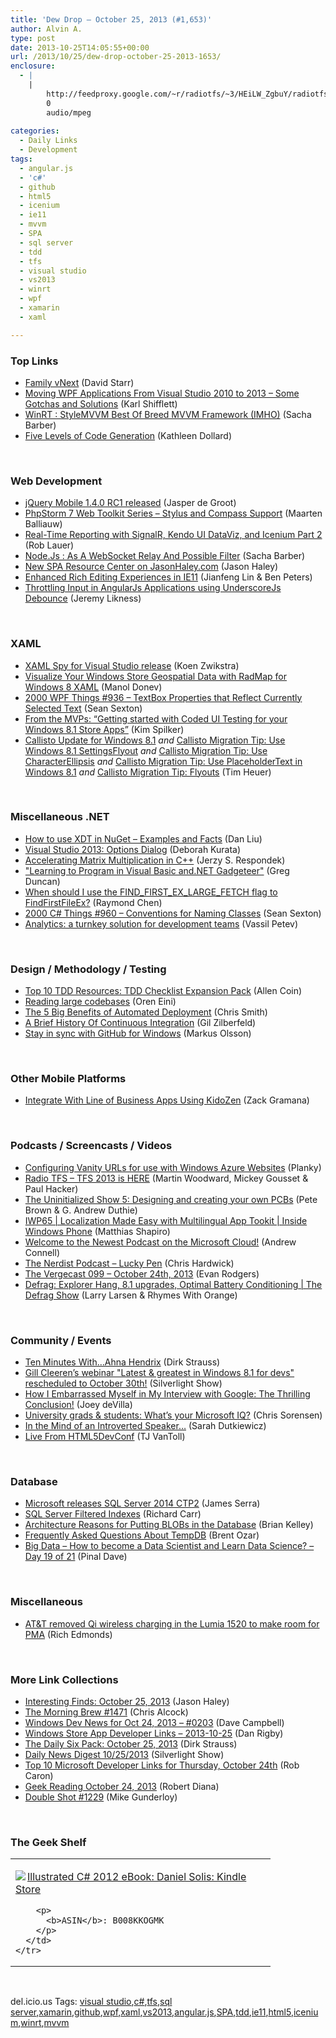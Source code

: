```yaml
---
title: 'Dew Drop – October 25, 2013 (#1,653)'
author: Alvin A.
type: post
date: 2013-10-25T14:05:55+00:00
url: /2013/10/25/dew-drop-october-25-2013-1653/
enclosure:
  - |
    |
        http://feedproxy.google.com/~r/radiotfs/~3/HEiLW_ZgbuY/radiotfs_069.mp3
        0
        audio/mpeg
        
categories:
  - Daily Links
  - Development
tags:
  - angular.js
  - 'c#'
  - github
  - html5
  - icenium
  - ie11
  - mvvm
  - SPA
  - sql server
  - tdd
  - tfs
  - visual studio
  - vs2013
  - winrt
  - wpf
  - xamarin
  - xaml

---
```

### <a name="top"></a>Top Links

  * <a href="http://feedproxy.google.com/~r/ElegantCode/~3/amLXL_QsUV4/" target="_blank">Family vNext</a> (David Starr)
  * <a href="http://karlshifflett.wordpress.com/2013/10/24/moving-wpf-applications-from-visual-studio-2010-to-2013-some-gotchas-and-solutions/" target="_blank">Moving WPF Applications From Visual Studio 2010 to 2013 – Some Gotchas and Solutions</a> (Karl Shifflett)
  * <a href="http://sachabarbs.wordpress.com/2013/10/25/1335/" target="_blank">WinRT : StyleMVVM Best Of Breed MVVM Framework (IMHO)</a> (Sacha Barber)
  * <a href="http://msmvps.com/blogs/kathleen/archive/2013/10/24/five-levels-of-code-generation.aspx" target="_blank">Five Levels of Code Generation</a> (Kathleen Dollard)

&#160;

### <a name="web"></a>Web Development

  * <a href="http://jquerymobile.com/blog/2013/10/24/jquery-mobile-1-4-0-rc1-released/" target="_blank">jQuery Mobile 1.4.0 RC1 released</a> (Jasper de Groot)
  * <a href="http://blog.jetbrains.com/phpstorm/2013/10/phpstorm-7-web-toolkit-series-stylus-and-compass-support/?utm_source=rss&utm_medium=rss&utm_campaign=phpstorm-7-web-toolkit-series-stylus-and-compass-support" target="_blank">PhpStorm 7 Web Toolkit Series – Stylus and Compass Support</a> (Maarten Balliauw)
  * <a href="http://www.icenium.com/blog/icenium-team-blog/2013/10/24/real-time-reporting-with-signalr-kendo-ui-dataviz-and-icenium-part-2" target="_blank">Real-Time Reporting with SignalR, Kendo UI DataViz, and Icenium Part 2</a> (Rob Lauer)
  * <a href="http://sachabarbs.wordpress.com/2013/10/24/1329/" target="_blank">Node.Js : As A WebSocket Relay And Possible Filter</a> (Sacha Barber)
  * <a href="http://jasonhaley.com/blog/post/2013/10/24/New-SPA-Resource-Center-on-JasonHaleycom.aspx" target="_blank">New SPA Resource Center on JasonHaley.com</a> (Jason Haley)
  * <a href="http://blogs.msdn.com/b/ie/archive/2013/10/24/enhanced-rich-editing-experiences-in-ie11.aspx" target="_blank">Enhanced Rich Editing Experiences in IE11</a> (Jianfeng Lin & Ben Peters)
  * <a href="http://feedproxy.google.com/~r/CSharperImage/~3/BHrU1Xk2KwM/throttling-input-in-angularjs.html" target="_blank">Throttling Input in AngularJs Applications using UnderscoreJs Debounce</a> (Jeremy Likness)

&#160;

### <a name="silverlight"></a>XAML

  * <a href="http://firstfloorsoftware.com:80/news/xaml-spy-for-visual-studio-release" target="_blank">XAML Spy for Visual Studio release</a> (Koen Zwikstra)
  * <a href="http://feedproxy.google.com/~r/Telerik/~3/MkfZyeLgd2U/visualize-your-windows-store-geospatial-data-with-radmap-for-windows-8-xaml" target="_blank">Visualize Your Windows Store Geospatial Data with RadMap for Windows 8 XAML</a> (Manol Donev)
  * <a href="http://wpf.2000things.com/2013/10/25/936-textbox-properties-that-reflect-currently-selected-text/" target="_blank">2000 WPF Things #936 – TextBox Properties that Reflect Currently Selected Text</a> (Sean Sexton)
  * <a href="http://blogs.msdn.com/b/microsoft_press/archive/2013/10/24/from-the-mvps-getting-started-with-coded-ui-testing-for-your-windows-8-1-store-apps.aspx" target="_blank">From the MVPs: “Getting started with Coded UI Testing for your Windows 8.1 Store Apps”</a> (Kim Spilker)
  * <a href="http://feeds.timheuer.com/~r/timheuer/~3/Da4-qrcWrdY/callisto-winrt-xaml-toolkit-windows-8-1-update-roadmap.aspx" target="_blank">Callisto Update for Windows 8.1</a> _and_ <a href="http://feeds.timheuer.com/~r/timheuer/~3/_tKzqCQS7wc/migrate-callisto-settings-flyout-windows-settingsflyout.aspx" target="_blank">Callisto Migration Tip: Use Windows 8.1 SettingsFlyout</a> _and_ <a href="http://feeds.timheuer.com/~r/timheuer/~3/ZH__0QT1fpM/migrate-callisto-dynamictextblock-windows-characterellipsis.aspx" target="_blank">Callisto Migration Tip: Use CharacterEllipsis</a> _and_ <a href="http://feeds.timheuer.com/~r/timheuer/~3/7kh9h0kGKn8/migrate-callisto-watermarktextbox-windows-placeholdertext.aspx" target="_blank">Callisto Migration Tip: Use PlaceholderText in Windows 8.1</a> _and_ <a href="http://feeds.timheuer.com/~r/timheuer/~3/jQfOxdk8QmQ/migrate-callisto-flyout-windows-xaml-flyout.aspx" target="_blank">Callisto Migration Tip: Flyouts</a> (Tim Heuer)

&#160;

### <a name="dotnet"></a>Miscellaneous .NET

  * <a href="http://blogs.msdn.com/b/webdev/archive/2013/10/24/how-to-use-xdt-in-nuget-examples-and-facts.aspx" target="_blank">How to use XDT in NuGet &#8211; Examples and Facts</a> (Dan Liu)
  * <a href="http://msmvps.com/blogs/deborahk/archive/2013/10/24/visual-studio-2013-options-dialog.aspx" target="_blank">Visual Studio 2013: Options Dialog</a> (Deborah Kurata)
  * <a href="http://www.drdobbs.com/cpp/accelerating-matrix-multiplication-in-c/240163085" target="_blank">Accelerating Matrix Multiplication in C++</a> (Jerzy S. Respondek)
  * <a href="http://channel9.msdn.com/coding4fun/blog/Learning-to-Program-in-Visual-Basic-andNET-Gadgeteer" target="_blank">"Learning to Program in Visual Basic and.NET Gadgeteer"</a> (Greg Duncan)
  * <a href="http://blogs.msdn.com/b/oldnewthing/archive/2013/10/24/10459773.aspx" target="_blank">When should I use the FIND_FIRST_EX_LARGE_FETCH flag to FindFirstFileEx?</a> (Raymond Chen)
  * <a href="http://csharp.2000things.com/2013/10/25/960-conventions-for-naming-classes/" target="_blank">2000 C# Things #960 – Conventions for Naming Classes</a> (Sean Sexton)
  * <a href="http://feedproxy.google.com/~r/Telerik/~3/KDSQ72_0mUk/analytics-a-turnkey-solution-for-development-teams" target="_blank">Analytics: a turnkey solution for development teams</a> (Vassil Petev)

&#160;

### <a name="design"></a>Design / Methodology / Testing

  * <a href="http://feeds.dzone.com/~r/zones/css/~3/GIZx_jnxCE0/tdd-checklist-top-tdd-resources" target="_blank">Top 10 TDD Resources: TDD Checklist Expansion Pack</a> (Allen Coin)
  * <a href="http://feedproxy.google.com/~r/AyendeRahien/~3/y6uVVCE3af4/reading-large-codebases" target="_blank">Reading large codebases</a> (Oren Eini)
  * <a href="http://thefutureofdeployment.com/5-big-benefits-automated-deployment/" target="_blank">The 5 Big Benefits of Automated Deployment</a> (Chris Smith)
  * <a href="http://feedproxy.google.com/~r/Typemock/~3/wtS4my1se-A/a-brief-history-of-continuous-integration" target="_blank">A Brief History Of Continuous Integration</a> (Gil Zilberfeld)
  * <a href="https://github.com/blog/1669-stay-in-sync-with-github-for-windows" target="_blank">Stay in sync with GitHub for Windows</a> (Markus Olsson)

&#160;

### <a name="mobile"></a>Other Mobile Platforms

  * <a href="http://blog.xamarin.com/integrate-with-line-of-business-apps-using-kidozen/" target="_blank">Integrate With Line of Business Apps Using KidoZen</a> (Zack Gramana)

&#160;

### <a name="podcasts"></a>Podcasts / Screencasts / Videos

  * <a href="http://channel9.msdn.com/posts/Configuring-Vanity-URLs-for-use-with-Windows-Azure-Websites" target="_blank">Configuring Vanity URLs for use with Windows Azure Websites</a> (Planky)
  * <a href="http://feedproxy.google.com/~r/radiotfs/~3/HEiLW_ZgbuY/radiotfs_069.mp3" target="_blank">Radio TFS &#8211; TFS 2013 is HERE</a> (Martin Woodward, Mickey Gousset & Paul Hacker)
  * <a href="https://www.youtube.com/watch?v=Yr5pZ-NUF8k" target="_blank">The Uninitialized Show 5: Designing and creating your own PCBs</a> (Pete Brown & G. Andrew Duthie)
  * <a href="http://channel9.msdn.com/Shows/Inside+Windows+Phone/IWP65-Localization-Made-Easy-with-Multilingual-App-Toolkit" target="_blank">IWP65 | Localization Made Easy with Multilingual App Tookit | Inside Windows Phone</a> (Matthias Shapiro)
  * <a href="http://feedproxy.google.com/~r/AndrewConnell/~3/X27vYWy3ROE/welcome-to-the-newest-podcast-on-the-microsoft-cloud" target="_blank">Welcome to the Newest Podcast on the Microsoft Cloud!</a> (Andrew Connell)
  * <a href="http://nerdist.libsyn.com/lucky-pen" target="_blank">The Nerdist Podcast &#8211; Lucky Pen</a> (Chris Hardwick)
  * <a href="http://www.theverge.com/2013/10/24/5025462/the-vergecast-099-october-24th-2013" target="_blank">The Vergecast 099 &#8211; October 24th, 2013</a> (Evan Rodgers)
  * <a href="http://channel9.msdn.com/Shows/The-Defrag-Show/Defrag-Explorer-Hang-81-upgrades-Optimal-Battery-Conditioning" target="_blank">Defrag: Explorer Hang, 8.1 upgrades, Optimal Battery Conditioning | The Defrag Show</a> (Larry Larsen & Rhymes With Orange)

&#160;

### <a name="events"></a>Community / Events

  * <a href="http://feeds.feedblitz.com/~/48838239/0/dirkstrauss~Ten-Minutes-With%e2%80%a6Ahna-Hendrix" target="_blank">Ten Minutes With…Ahna Hendrix</a> (Dirk Strauss)
  * <a href="http://feedproxy.google.com/~r/silverlightshow/~3/dN1AQXRUuUo/Gill-Cleeren-s-webinar-Latest-greatest-in-Windows-8.1-for-devs-rescheduled-to-October-30th.aspx" target="_blank">Gill Cleeren&#8217;s webinar "Latest & greatest in Windows 8.1 for devs" rescheduled to October 30th!</a> (Silverlight Show)
  * <a href="http://www.globalnerdy.com/2013/10/24/how-i-embarrassed-myself-in-my-interview-with-google-the-thrilling-conclusion/" target="_blank">How I Embarrassed Myself in My Interview with Google: The Thrilling Conclusion!</a> (Joey deVilla)
  * <a href="http://feeds.microsoftjobsblog.com/~r/MicrosoftJobsBlog/~3/fD0Ouwy2wqc/" target="_blank">University grads & students: What’s your Microsoft IQ?</a> (Chris Sorensen)
  * <a href="http://codinggeekette.com/2013/10/24/in-the-mind-of-an-introverted-speaker/" target="_blank">In the Mind of an Introverted Speaker…</a> (Sarah Dutkiewicz)
  * <a href="http://www.icenium.com/blog/icenium-team-blog/2013/10/25/live-from-html5devconf" target="_blank">Live From HTML5DevConf</a> (TJ VanToll)

&#160;

### <a name="sql"></a>Database

  * <a href="http://www.sqlservercentral.com/blogs/jamesserra/2013/10/24/microsoft-releases-sql-server-2014-ctp2/" target="_blank">Microsoft releases SQL Server 2014 CTP2</a> (James Serra)
  * <a href="http://feedproxy.google.com/~r/BlackwaspLatestAdditions/~3/W8NPL6qS6fk/RSSLanding.aspx" target="_blank">SQL Server Filtered Indexes</a> (Richard Carr)
  * <a href="http://www.sqlservercentral.com/blogs/brian_kelley/2013/10/24/architecture-reasons-for-putting-blobs-in-the-database/" target="_blank">Architecture Reasons for Putting BLOBs in the Database</a> (Brian Kelley)
  * <a href="http://feedproxy.google.com/~r/BrentOzar-SqlServerDba/~3/MukdyKqwAy4/" target="_blank">Frequently Asked Questions About TempDB</a> (Brent Ozar)
  * <a href="http://blog.sqlauthority.com/2013/10/25/big-data-how-to-become-a-data-scientist-and-learn-data-science-day-19-of-21/" target="_blank">Big Data – How to become a Data Scientist and Learn Data Science? – Day 19 of 21</a> (Pinal Dave)

&#160;

### <a name="misc"></a>Miscellaneous

  * <a href="http://feedproxy.google.com/~r/wmexperts/~3/8-0iByi1bx8/story01.htm" target="_blank">AT&T removed Qi wireless charging in the Lumia 1520 to make room for PMA</a> (Rich Edmonds)

&#160;

### <a name="links"></a>More Link Collections

  * <a href="http://jasonhaley.com/blog/post/2013/10/25/Interesting-Finds-October-25-2013.aspx" target="_blank">Interesting Finds: October 25, 2013</a> (Jason Haley)
  * <a href="http://feedproxy.google.com/~r/ReflectivePerspective/~3/NoJKtKG20Ms/" target="_blank">The Morning Brew #1471</a> (Chris Alcock)
  * <a href="http://www.windowsdevnews.com/Blogs.aspx?ID=276" target="_blank">Windows Dev News for Oct 24, 2013 &#8211; #0203</a> (Dave Campbell)
  * <a href="http://feedproxy.google.com/~r/DanRigby/~3/PIcbFqCYt40/" target="_blank">Windows Store App Developer Links &#8211; 2013-10-25</a> (Dan Rigby)
  * <a href="http://feeds.feedblitz.com/~/48835541/0/dirkstrauss~The-Daily-Six-Pack-October" target="_blank">The Daily Six Pack: October 25, 2013</a> (Dirk Strauss)
  * <a href="http://feedproxy.google.com/~r/silverlightshow/~3/KhJrk8aV-F4/Daily-News-Digest-10-25-2013.aspx" target="_blank">Daily News Digest 10/25/2013</a> (Silverlight Show)
  * <a href="http://blogs.msdn.com/b/robcaron/archive/2013/10/24/top-10-microsoft-developer-links-for-thursday-october-24th.aspx" target="_blank">Top 10 Microsoft Developer Links for Thursday, October 24th</a> (Rob Caron)
  * <a href="http://feeds.regulargeek.com/~r/RegularGeek/~3/6QLVjaD1mxQ/" target="_blank">Geek Reading October 24, 2013</a> (Robert Diana)
  * <a href="http://afreshcup.com/home/2013/10/25/double-shot-1229.html" target="_blank">Double Shot #1229</a> (Mike Gunderloy)

&#160;

### <a name="shelf"></a>The Geek Shelf

<div id="scid:7dc1bd33-94bd-46fd-a20b-0131235bcd47:9669acf0-7100-4c54-b13f-652134a1855e" class="wlWriterEditableSmartContent" style="float: none; padding-bottom: 0px; padding-top: 0px; padding-left: 0px; margin: 0px; display: inline; padding-right: 0px">
  <table cellspacing="0" cellpadding="2" width="400" border="0" unselectable="on">
    <tr>
      <td valign="top" width="400">
        <p>
          <a title="Illustrated C# 2012 eBook: Daniel Solis: Kindle Store" href="http://www.amazon.com/exec/obidos/ASIN/B008KKOGMK/alvinashcraft-20"><img data-recalc-dims="1" decoding="async" src="https://i0.wp.com/images.amazon.com/images/P/B008KKOGMK.01.MZZZZZZZ.jpg?w=660" border="0" align="left" style="float:left" />Illustrated C# 2012 eBook: Daniel Solis: Kindle Store</a>
        </p>
        
        <p>
          <b>ASIN</b>: B008KKOGMK
        </p>
      </td>
    </tr>
  </table>
</div>

&#160;

<div id="scid:0767317B-992E-4b12-91E0-4F059A8CECA8:689689b5-debc-48f5-89e5-1f3c673cb0e1" class="wlWriterEditableSmartContent" style="float: none; padding-bottom: 0px; padding-top: 0px; padding-left: 0px; margin: 0px; display: inline; padding-right: 0px">
  del.icio.us Tags: <a href="http://del.icio.us/popular/visual+studio" rel="tag">visual studio</a>,<a href="http://del.icio.us/popular/c%23" rel="tag">c#</a>,<a href="http://del.icio.us/popular/tfs" rel="tag">tfs</a>,<a href="http://del.icio.us/popular/sql+server" rel="tag">sql server</a>,<a href="http://del.icio.us/popular/xamarin" rel="tag">xamarin</a>,<a href="http://del.icio.us/popular/github" rel="tag">github</a>,<a href="http://del.icio.us/popular/wpf" rel="tag">wpf</a>,<a href="http://del.icio.us/popular/xaml" rel="tag">xaml</a>,<a href="http://del.icio.us/popular/vs2013" rel="tag">vs2013</a>,<a href="http://del.icio.us/popular/angular.js" rel="tag">angular.js</a>,<a href="http://del.icio.us/popular/SPA" rel="tag">SPA</a>,<a href="http://del.icio.us/popular/tdd" rel="tag">tdd</a>,<a href="http://del.icio.us/popular/ie11" rel="tag">ie11</a>,<a href="http://del.icio.us/popular/html5" rel="tag">html5</a>,<a href="http://del.icio.us/popular/icenium" rel="tag">icenium</a>,<a href="http://del.icio.us/popular/winrt" rel="tag">winrt</a>,<a href="http://del.icio.us/popular/mvvm" rel="tag">mvvm</a>
</div>